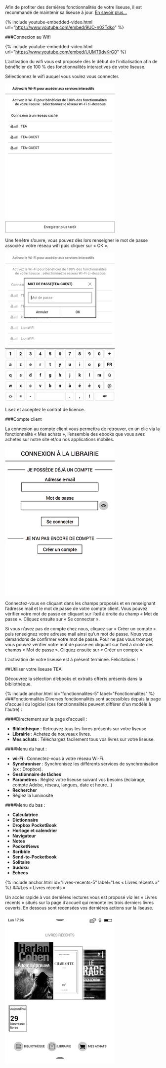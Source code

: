 <p class="protip">Afin de profiter des dernières fonctionnalités de votre liseuse, il est recommandé de maintenir sa liseuse à jour. <a href="/maj">En savoir plus…</a></p>

{% include youtube-embedded-video.html url="https://www.youtube.com/embed/9UO-n02Tdko" %}

###Connexion au Wifi

{% include youtube-embedded-video.html url="https://www.youtube.com/embed/UUMT9dvKrG0" %}

L’activation du wifi vous est proposée dès le début de l’initialisation afin de bénéficier de 100 % des fonctionnalités interactives de votre liseuse.

Sélectionnez le wifi auquel vous voulez vous connecter.

![](/images/support-liseuse-3.jpg)

Une fenêtre s’ouvre, vous pouvez dès lors renseigner le mot de passe associé à votre réseau wifi puis cliquer sur « OK ».

![](/images/support-liseuse-4.jpg)

Lisez et acceptez le contrat de licence.

###Compte client

La connexion au compte client vous permettra de retrouver, en un clic via la fonctionnalité « Mes achats », l’ensemble des ebooks que vous avez achetés sur notre site et/ou nos applications mobiles.

![](/images/support-liseuse-5.png)

Connectez-vous en cliquant dans les champs proposés et en renseignant l’adresse mail et le mot de passe de votre compte client. Vous pouvez vérifier votre mot de passe en cliquant sur l’œil à droite du champ « Mot de passe ». Cliquez ensuite sur « Se connecter ».

Si vous n’avez pas de compte chez nous, cliquez sur « Créer un compte » puis renseignez votre adresse mail ainsi qu’un mot de passe. Nous vous demandons de confirmer votre mot de passe. Pour ne pas vous tromper, vous pouvez vérifier votre mot de passe en cliquant sur l’œil à droite des champs « Mot de passe ». Cliquez ensuite sur « Créer un compte ».

L’activation de votre liseuse est à présent terminée. Félicitations !

##Utiliser votre liseuse TEA

Découvrez la sélection d’ebooks et extraits offerts présents dans la bibliothèque.

{% include anchor.html id="fonctionnalites-5" label="Fonctionnalités" %}
###Fonctionnalités
Diverses fonctionnalités sont accessibles depuis la page d'accueil du logiciel (ces fonctionnalités peuvent différer d'un modèle à l'autre)&nbsp;:

####Directement sur la page d'accueil :

- **Bibliothèque** : Retrouvez tous les livres présents sur votre liseuse.
- **Librairie** : Achetez de nouveaux livres.
- **Mes achats** : Téléchargez facilement tous vos livres sur votre liseuse.

####Menu du haut :

- **wi-Fi** : Connectez-vous à votre réseau Wi-Fi.
- **Synchroniser** : Synchronisez les différents services de synchronisation (ex : Dropbox).
- **Gestionnaire de tâches**
- **Paramètres** : Réglez votre liseuse suivant vos besoins (éclairage, compte Adobe, réseau, langues, date et heure…)
- **Rechercher**
- Réglez la luminosité

####Menu du bas :

- **Calculatrice**
- **Dictionnaire**
- **Dropbox PocketBook**
- **Horloge et calendrier**
- **Navigateur**
- **Notes**
- **PocketNews**
- **Scribble**
- **Send-to-Pocketbook**
- **Solitaire**
- **Sudoku**
- **Échecs**

{% include anchor.html id="livres-recents-5" label="Les « Livres récents »" %}
###Les « Livres récents »

Un accès rapide à vos dernières lectures vous est proposé *via* les « Livres récents » situés sur la page d’accueil qui remonte les trois derniers livres ouverts.
En dessous sont recensées vos dernières actions sur la liseuse.

![](/images/lire-liseuse-Pocketbook-F5-1.jpg)

